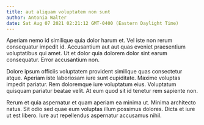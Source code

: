 ```yaml
---
title: aut aliquam voluptatem non sunt
author: Antonia Walter
date: Sat Aug 07 2021 02:21:12 GMT-0400 (Eastern Daylight Time)
---
```

Aperiam nemo id similique quia dolor harum et. Vel iste non rerum consequatur impedit id. Accusantium aut aut quas eveniet praesentium voluptatibus qui amet. Ut et dolor quia dolorem dolor sint earum consequatur. Error accusantium non.

 Dolore ipsum officiis voluptatem provident similique quas consectetur atque. Aperiam iste laboriosam iure sunt cupiditate. Maxime voluptas impedit pariatur. Rem doloremque iure voluptatum eius. Voluptatum quisquam pariatur beatae velit. At eum quod sit id tenetur rem sapiente non.

 Rerum et quia aspernatur et quam aperiam ea minima ut. Minima architecto natus. Sit odio sed quae eum voluptas illum possimus dolores. Dicta et iure ut est libero. Iure aut repellendus aspernatur accusamus nihil.